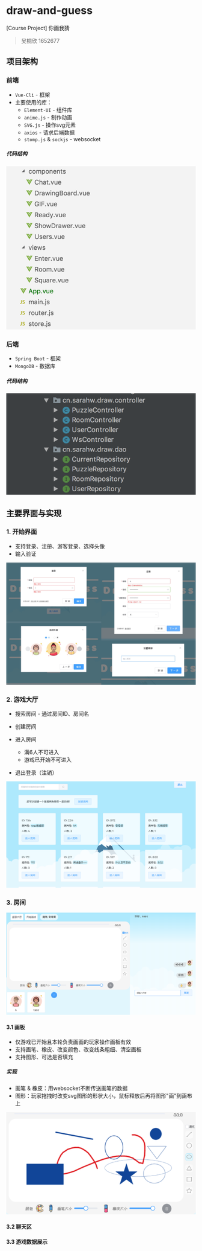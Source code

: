 # draw-and-guess

[Course Project] 你画我猜

> 吴桐欣 1652677



## 项目架构

### 前端

- `Vue-Cli` - 框架
- 主要使用的库：
  - `Element-UI` - 组件库
  - `anime.js` - 制作动画
  - `SVG.js` - 操作svg元素
  - `axios` - 请求后端数据
  - `stomp.js` & `sockjs` - websocket

##### 代码结构

![前端代码结构](assets/前端代码结构.png)

### 后端

- `Spring Boot` - 框架
- `MongoDB` - 数据库

##### 代码结构

![后端代码结构](assets/后端代码结构.png)





## 主要界面与实现

### 1. 开始界面

- 支持登录、注册、游客登录、选择头像
- 输入验证

![登录注册](assets/登录注册.JPG)



### 2. 游戏大厅

- 搜索房间 - 通过房间ID、房间名

- 创建房间

- 进入房间
  - 满6人不可进入
  - 游戏已开始不可进入
- 退出登录（注销）

![游戏大厅](assets/游戏大厅.png)



### 3. 房间

![房间](assets/房间.png)

#### 3.1 画板

- 仅游戏已开始且本轮负责画画的玩家操作画板有效
- 支持画笔、橡皮、改变颜色、改变线条粗细、清空画板
- 支持图形、可选是否填充

##### 实现

- 画笔 & 橡皮：用websocket不断传送画笔的数据
- 图形：玩家拖拽时改变svg图形的形状大小，鼠标释放后再将图形"画"到画布上

![画布](assets/画布.png)



#### 3.2 聊天区



#### 3.3 游戏数据展示